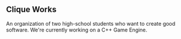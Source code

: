 ## Clique Works
An organization of two high-school students who want to create good software.
We're currently working on a C++ Game Engine.
